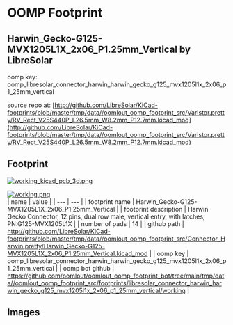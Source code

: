 # OOMP Footprint  
## Harwin_Gecko-G125-MVX1205L1X_2x06_P1.25mm_Vertical  by LibreSolar  
  
oomp key: oomp_libresolar_connector_harwin_harwin_gecko_g125_mvx1205l1x_2x06_p1_25mm_vertical  
  
source repo at: [http://github.com/LibreSolar/KiCad-footprints/blob/master/tmp/data//oomlout_oomp_footprint_src/Varistor.pretty/RV_Rect_V25S440P_L26.5mm_W8.2mm_P12.7mm.kicad_mod](http://github.com/LibreSolar/KiCad-footprints/blob/master/tmp/data//oomlout_oomp_footprint_src/Varistor.pretty/RV_Rect_V25S440P_L26.5mm_W8.2mm_P12.7mm.kicad_mod)  
## Footprint  
  
[![working_kicad_pcb_3d.png](working_kicad_pcb_3d_600.png)](working_kicad_pcb_3d.png)  
  
[![working.png](working_600.png)](working.png)  
| name | value | 
| --- | --- | 
| footprint name | Harwin_Gecko-G125-MVX1205L1X_2x06_P1.25mm_Vertical | 
| footprint description | Harwin Gecko Connector, 12 pins, dual row male, vertical entry, with latches, PN:G125-MVX1205L1X | 
| number of pads | 14 | 
| github path | http://github.com/LibreSolar/KiCad-footprints/blob/master/tmp/data//oomlout_oomp_footprint_src/Connector_Harwin.pretty/Harwin_Gecko-G125-MVX1205L1X_2x06_P1.25mm_Vertical.kicad_mod | 
| oomp key | oomp_libresolar_connector_harwin_harwin_gecko_g125_mvx1205l1x_2x06_p1_25mm_vertical | 
| oomp bot github | https://github.com/oomlout/oomlout_oomp_footprint_bot/tree/main/tmp/data//oomlout_oomp_footprint_src/footprints/libresolar_connector_harwin_harwin_gecko_g125_mvx1205l1x_2x06_p1_25mm_vertical/working | 
## Images  
